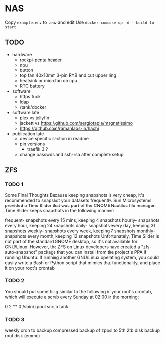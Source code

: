 # NAS

Copy `example.env` to `.env` and edit
Use `docker compose up -d --build to start`

## TODO

- hardware
  - rockpi-penta header
  - npu
  - button
  - top fan 40x10mm 3-pin RYB and cut upper ring
  - heatsink or microfan on cpu
  - RTC battery
- software
  - https fuck
  - ldap
  - /tank/docker
- software late
  - plex vs jellyfin
  - jackett vs <https://github.com/sergiotapia/magnetissimo>
  - <https://github.com/ramanlabs-in/hachi>
- publication late
  - device specific section in readme
  - pin versions
    - traefik 3 ?
  - change passwds and ssh-rsa after complete setup

## ZFS

### TODO 1

Some Final Thoughts
Because keeping snapshots is very cheap, it's recommended to snapshot your datasets frequently. Sun Microsystems provided a Time Slider that was part of the GNOME Nautilus file manager. Time Slider keeps snapshots in the following manner:

frequent- snapshots every 15 mins, keeping 4 snapshots
hourly- snapshots every hour, keeping 24 snapshots
daily- snapshots every day, keeping 31 snapshots
weekly- snapshots every week, keeping 7 snapshots
monthly- snapshots every month, keeping 12 snapshots
Unfortunately, Time Slider is not part of the standard GNOME desktop, so it's not available for GNU/Linux. However, the ZFS on Linux developers have created a "zfs-auto-snapshot" package that you can install from the project's PPA if running Ubuntu. If running another GNU/Linux operating system, you could easily write a Bash or Python script that mimics that functionality, and place it on your root's crontab.

### TODO 2

You should put something similar to the following in your root's crontab, which will execute a scrub every Sunday at 02:00 in the morning:

0 2 ** 0 /sbin/zpool scrub tank

### TODO 3

weekly cron to backup compressed backup of zpool to 5th 2tb disk
backup root disk (emmc)

